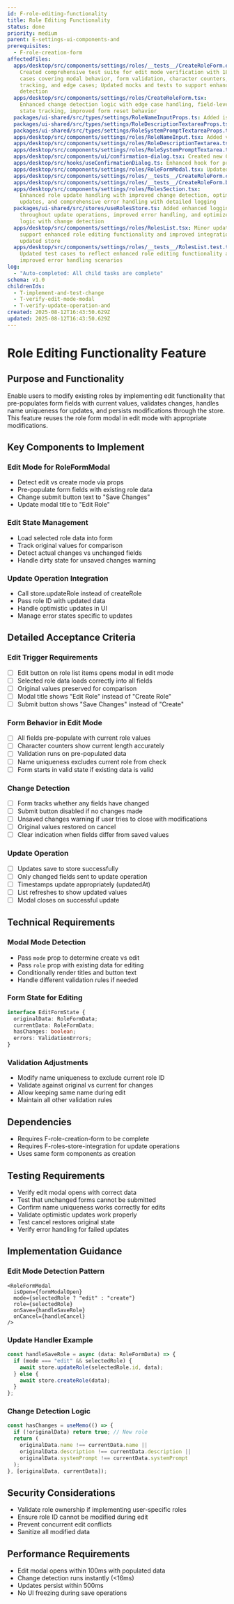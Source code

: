 ```yaml
---
id: F-role-editing-functionality
title: Role Editing Functionality
status: done
priority: medium
parent: E-settings-ui-components-and
prerequisites:
  - F-role-creation-form
affectedFiles:
  apps/desktop/src/components/settings/roles/__tests__/CreateRoleForm.edit.test.tsx:
    Created comprehensive test suite for edit mode verification with 18 test
    cases covering modal behavior, form validation, character counters, isDirty
    tracking, and edge cases; Updated mocks and tests to support enhanced change
    detection
  apps/desktop/src/components/settings/roles/CreateRoleForm.tsx:
    Enhanced change detection logic with edge case handling, field-level dirty
    state tracking, improved form reset behavior
  packages/ui-shared/src/types/settings/RoleNameInputProps.ts: Added isDirty prop for visual change indicators
  packages/ui-shared/src/types/settings/RoleDescriptionTextareaProps.ts: Added isDirty prop for visual change indicators
  packages/ui-shared/src/types/settings/RoleSystemPromptTextareaProps.ts: Added isDirty prop for visual change indicators
  apps/desktop/src/components/settings/roles/RoleNameInput.tsx: Added visual dirty state indicator with accessibility support
  apps/desktop/src/components/settings/roles/RoleDescriptionTextarea.tsx: Added visual dirty state indicator with accessibility support
  apps/desktop/src/components/settings/roles/RoleSystemPromptTextarea.tsx: Added visual dirty state indicator with accessibility support
  apps/desktop/src/components/ui/confirmation-dialog.tsx: Created new ConfirmationDialog component using shadcn/ui AlertDialog
  apps/desktop/src/hooks/useConfirmationDialog.ts: Enhanced hook for proper dialog integration with state management
  apps/desktop/src/components/settings/roles/RoleFormModal.tsx: Updated to use new ConfirmationDialog with destructive variant
  apps/desktop/src/components/settings/roles/__tests__/CreateRoleForm.changeDetection.test.tsx: Comprehensive test suite for enhanced change detection functionality
  apps/desktop/src/components/settings/roles/__tests__/CreateRoleForm.basic.test.tsx: Updated mocks to support new form functionality
  apps/desktop/src/components/settings/roles/RolesSection.tsx:
    Enhanced role update handling with improved change detection, optimistic
    updates, and comprehensive error handling with detailed logging
  packages/ui-shared/src/stores/useRolesStore.ts: Added enhanced logging
    throughout update operations, improved error handling, and optimized update
    logic with change detection
  apps/desktop/src/components/settings/roles/RolesList.tsx: Minor updates to
    support enhanced role editing functionality and improved integration with
    updated store
  apps/desktop/src/components/settings/roles/__tests__/RolesList.test.tsx:
    Updated test cases to reflect enhanced role editing functionality and
    improved error handling scenarios
log:
  - "Auto-completed: All child tasks are complete"
schema: v1.0
childrenIds:
  - T-implement-and-test-change
  - T-verify-edit-mode-modal
  - T-verify-update-operation-and
created: 2025-08-12T16:43:50.629Z
updated: 2025-08-12T16:43:50.629Z
---
```


# Role Editing Functionality Feature

## Purpose and Functionality

Enable users to modify existing roles by implementing edit functionality that pre-populates form fields with current values, validates changes, handles name uniqueness for updates, and persists modifications through the store. This feature reuses the role form modal in edit mode with appropriate modifications.

## Key Components to Implement

### Edit Mode for RoleFormModal

- Detect edit vs create mode via props
- Pre-populate form fields with existing role data
- Change submit button text to "Save Changes"
- Update modal title to "Edit Role"

### Edit State Management

- Load selected role data into form
- Track original values for comparison
- Detect actual changes vs unchanged fields
- Handle dirty state for unsaved changes warning

### Update Operation Integration

- Call store.updateRole instead of createRole
- Pass role ID with updated data
- Handle optimistic updates in UI
- Manage error states specific to updates

## Detailed Acceptance Criteria

### Edit Trigger Requirements

- [ ] Edit button on role list items opens modal in edit mode
- [ ] Selected role data loads correctly into all fields
- [ ] Original values preserved for comparison
- [ ] Modal title shows "Edit Role" instead of "Create Role"
- [ ] Submit button shows "Save Changes" instead of "Create"

### Form Behavior in Edit Mode

- [ ] All fields pre-populate with current role values
- [ ] Character counters show current length accurately
- [ ] Validation runs on pre-populated data
- [ ] Name uniqueness excludes current role from check
- [ ] Form starts in valid state if existing data is valid

### Change Detection

- [ ] Form tracks whether any fields have changed
- [ ] Submit button disabled if no changes made
- [ ] Unsaved changes warning if user tries to close with modifications
- [ ] Original values restored on cancel
- [ ] Clear indication when fields differ from saved values

### Update Operation

- [ ] Updates save to store successfully
- [ ] Only changed fields sent to update operation
- [ ] Timestamps update appropriately (updatedAt)
- [ ] List refreshes to show updated values
- [ ] Modal closes on successful update

## Technical Requirements

### Modal Mode Detection

- Pass `mode` prop to determine create vs edit
- Pass `role` prop with existing data for editing
- Conditionally render titles and button text
- Handle different validation rules if needed

### Form State for Editing

```typescript
interface EditFormState {
  originalData: RoleFormData;
  currentData: RoleFormData;
  hasChanges: boolean;
  errors: ValidationErrors;
}
```

### Validation Adjustments

- Modify name uniqueness to exclude current role ID
- Validate against original vs current for changes
- Allow keeping same name during edit
- Maintain all other validation rules

## Dependencies

- Requires F-role-creation-form to be complete
- Requires F-roles-store-integration for update operations
- Uses same form components as creation

## Testing Requirements

- Verify edit modal opens with correct data
- Test that unchanged forms cannot be submitted
- Confirm name uniqueness works correctly for edits
- Validate optimistic updates work properly
- Test cancel restores original state
- Verify error handling for failed updates

## Implementation Guidance

### Edit Mode Detection Pattern

```tsx
<RoleFormModal
  isOpen={formModalOpen}
  mode={selectedRole ? "edit" : "create"}
  role={selectedRole}
  onSave={handleSaveRole}
  onCancel={handleCancel}
/>
```

### Update Handler Example

```typescript
const handleSaveRole = async (data: RoleFormData) => {
  if (mode === "edit" && selectedRole) {
    await store.updateRole(selectedRole.id, data);
  } else {
    await store.createRole(data);
  }
};
```

### Change Detection Logic

```typescript
const hasChanges = useMemo(() => {
  if (!originalData) return true; // New role
  return (
    originalData.name !== currentData.name ||
    originalData.description !== currentData.description ||
    originalData.systemPrompt !== currentData.systemPrompt
  );
}, [originalData, currentData]);
```

## Security Considerations

- Validate role ownership if implementing user-specific roles
- Ensure role ID cannot be modified during edit
- Prevent concurrent edit conflicts
- Sanitize all modified data

## Performance Requirements

- Edit modal opens within 100ms with populated data
- Change detection runs instantly (<16ms)
- Updates persist within 500ms
- No UI freezing during save operations
